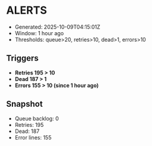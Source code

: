 # ALERTS

- Generated: 2025-10-09T04:15:01Z
- Window: 1 hour ago
- Thresholds: queue>20, retries>10, dead>1, errors>10

## Triggers
- **Retries 195 > 10**
- **Dead 187 > 1**
- **Errors 155 > 10 (since 1 hour ago)**

## Snapshot
- Queue backlog: 0
- Retries: 195
- Dead: 187
- Error lines: 155
